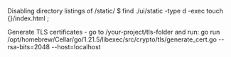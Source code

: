 Disabling directory listings of /static/
$ find ./ui/static -type d -exec touch {}/index.html \;

Generate TLS certificates - go to /your-project/tls-folder and run:
go run /opt/homebrew/Cellar/go/1.21.5/libexec/src/crypto/tls/generate_cert.go --rsa-bits=2048 --host=localhost
